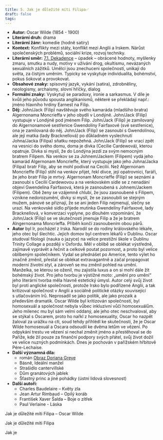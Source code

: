 ```yaml
---
title: 5. Jak je důležité míti Filipa✅
draft: false
tags:
---
```

 * **Autor:** Oscar Wilde (1854 - 1900)
* **Literární druh:** drama
* **Literární žánr:** komedie (hodně satiry)
* **Kontext:** Konflikty mezi státy, konflikt mezi Anglii a Irskem. Nárůst společenských problémů, sociální krize, rozvoj techniky.
* **Literární směr:** [7.1. Dekadence](7.1.%20Dekadence.md) – úpadek – obrácené hodnoty, myšlenky zmaru, smutku a nudy, motivy v užívání drog, okultismu, nevázaných sexuálních zážitků. Umělci jsou znechuceni společností, unikají do světa, za čistým uměním. Typicky se vyskytuje individualita, bohémství, pokus šokovat a provokovat.
* **Obsahové znaky:** spisovný jazyk, vykání (satira), zdrobněliny, neologismy, archaismy, slovní hříčky, dialog
* **Formální znaky:** Vyskytují se paradoxy, ironie a sarkasmus. V díle je kvůli jeho původu spousta anglikanismů, některé se překládají např.: jméno hlavního hrdiny Earnest na Filip.
* **Děj:** John/Jack (Filip) navštěvuje svého kamaráda (mladšího bratra) Algernonama Moncrieffa v jeho obydlí v Londýně. John/Jack (Filip) vystupuje v Londýně pod jménem Filip. John/Jack (Filip) je zamilovaný do Algernonamové sestřenice Gwendolíny Fairfaxové (své sestřenice), ona je zamilovaná do něj. John/Jack (Filip) se zasnoubí s Gwendolínou, ale její matka (lady Bracknellová) po důkladném vyslechnutí Johna/Jacka (Filipa) sňatku nepožehná. John/Jack (Filip) se vrací zpět na vesnici do svého domu, doma je dívka (Cecílie Cardewová), kterou opatruje. Dívka si myslí, že do Londýna jezdí za svým nemocným bratrem Filipem. Na venkov se za Johnem/Jackem (Filipem) vydá jeho kamarád Algernonam Moncrieffe, který vystupuje jako jeho Johna/Jacka (Filipa) bratr Filip, aby se mohl podívat na Cecilii. Než Algernonam Moncrieffe (Filip) stihl na venkov přijet, řekl dívce, její opatrovnici, faráři, že jeho bratr Filip je mrtvý. Algernonam Moncrieffe (Filip) se seznámí a zasnoubí s Cecilií Cardewovou a na venkovském sídle se z nenadání objeví Gwendelína Fairfaxová, která je zasnoubená s Johnem/Jackem (Filipem). Obě ženy se vzájemně chlubí, že jsou zasnoubené s Filipem, vznikne nedorozumění, dívky si myslí, že se zasnoubili se stejným mužem, pánové se přiznají, že se ani jeden Filip nejmenují, slečny se urazí. Na venkovské sídlo přijede mutinka Gwendelíny Fairfaxové, lady Bracknellová, v konverzaci vyplyne, po dlouhém vzpomínání, že John/Jack (Filip) se ve skutečnosti jmenuje Filip a že je bratrem Alngernonama Moncrieffa. Příběh končí zasnoubením obou párů.
* **Autor** byl Ir, pocházel z Irska. Narodil se do rodiny královského lékaře, jeho otec byl šlechtic. Jejich domov byl centrem lékařů v Dublinu. Oscar studoval filologii (nauka o jazyce) na velice prestižní škole v Dublinu Trinity Collage a později v Oxfordu. Měl v oblibě se oblékat výstředně, zajímavě vyprávět a řečnit a celkově poutat pozornost, a proto byl velice oblíbeným společníkem. Vydal se přednášet po Americe, tento výlet ho značně změnil, přestal se oblékat extravagantně a začal propagovat moderní životní styl, a zároveň se mu změnil pohled na umění. Manželka, se kterou se oženil, mu zajistila luxus a on si mohl dále žít bohémský život. Pro jeho tvorbu je výstižné moto: „umění pro umění“ jeho literární tvorba měla hlavně estetický úmysl. Autor celý svůj život byl proti anglické společnosti, protože Irsko bylo podřízené Anglii, a tak kritizoval společnost v Anglii a sociálně politické otázky související s utlačováním Irů. Neprosadil se jako politik, ale jako prozaik a především dramatik. Oscar Wilde byl kritizován společností, byl homosexuál a společnost nebyla vůbec inkluzivní vůči homosexuálům. Jeho milenec mu byl sám velmi oddaný, ale jeho otec neschvaloval, aby se stýkal s Oscarem, proto ho nařkl z homosexuality, Oscar ho nazpět žaloval za urážku na cti, soud tehdy přihlédl ke skutečnosti, že je Oscar Wilde homosexuál a Oscara odsoudil ke dvěma letům ve vězení. Po odpykání trestu ve vězení si nechal změnit jméno a přestěhoval se do Paříže, kde žil pouze za finanční podpory svých přátel, svůj život dožil ve velice nuzných podmínkách. Dnes je pochován v pařížském hřbitově Pére-Lechaise.
* **Další významná díla:** 
	* román [Obraz Doriana Greye](4.%20Obraz%20Doriana%20Greye✅.md)
	* Básně, Ideální manžel
	* Strašidlo cantervillské
	* Dům granátových jablek
	* Šťastný princ a jiné pohádky (ústní lidová slovesnost)
* **Další autoři:** 
	* Charles Baudelaire – Květy zla
	* Jean Artur Rimbaud – Opilý koráb
	* František Xaver Šalda – Boje o zítřek
	* Paul Verlaine - Láska

Jak je důležité míti Filipa – Oscar Wilde

Jak je důležité míti Filipa

Jak je